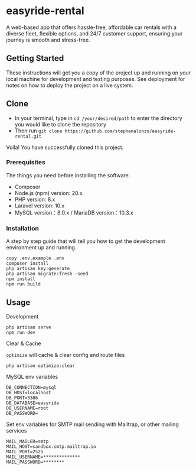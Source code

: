 # easyride-rental
A web-based app that offers hassle-free, affordable car rentals with a diverse fleet, flexible options, and 24/7 customer support, ensuring your journey is smooth and stress-free.

## Getting Started

These instructions will get you a copy of the project up and running on your local machine for development and testing purposes. See deployment for notes on how to deploy the project on a live system.

## Clone

* In your terminal, type in ```cd /your/desired/path``` to enter the directory you would like to clone the repository
* Then run ```git clone https://github.com/stephenalonzo/easyride-rental.git```

Voila! You have successfully cloned this project.

### Prerequisites

The things you need before installing the software.

* Composer
* Node.js (npm) version: 20.x
* PHP version: 8.x
* Laravel version: 10.x
* MySQL version：8.0.x / MariaDB version：10.3.x

### Installation

A step by step guide that will tell you how to get the development environment up and running.

```
copy .env.example .env
composer install
php artisan key:generate
php artisan migrate:fresh –seed
npm install
npm run build
```

## Usage

Development

```
php artisan serve
npm run dev
```

Clear & Cache

```optimize``` will cache & clear config and route files

```
php artisan optimize:clear
```

MySQL env variables
```
DB_CONNECTION=mysql
DB_HOST=localhost
DB_PORT=3306
DB_DATABASE=easyride
DB_USERNAME=root
DB_PASSWORD=
```

Set env variables for SMTP mail sending with Mailtrap, or other mailing services

```
MAIL_MAILER=smtp
MAIL_HOST=sandbox.smtp.mailtrap.io
MAIL_PORT=2525
MAIL_USERNAME=**************
MAIL_PASSWORD=********
```
